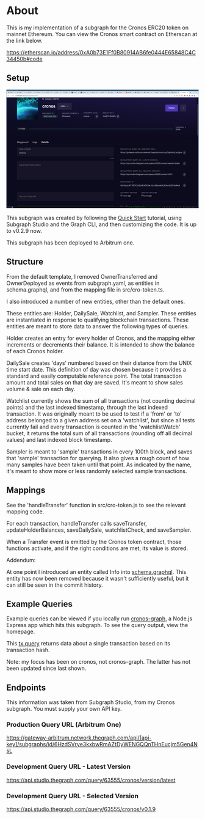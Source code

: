 # About

This is my implementation of a subgraph for the Cronos ERC20 token on mainnet Ethereum. You can view the Cronos smart contract on Etherscan at the link below.

https://etherscan.io/address/0xA0b73E1Ff0B80914AB6fe0444E65848C4C34450b#code

## Setup

![subgraph studio](subgraph_studio.png)

This subgraph was created by following the [Quick Start](https://thegraph.com/docs/en/quick-start/) tutorial, using Subgraph Studio and the Graph CLI, and then customizing the code. It is up to v0.2.9 now. 

This subgraph has been deployed to Arbitrum one.

## Structure 

From the default template, I removed OwnerTransferred and OwnerDeployed as events from subgraph.yaml, as entities in schema.graphql, and from the mapping file in src/cro-token.ts.

I also introduced a number of new entities, other than the default ones.

These entities are: Holder, DailySale, Watchlist, and Sampler. These entities are instantiated in response to qualifying blockchain transactions. These entities are meant to store data to answer the following types of queries.

Holder creates an entry for every holder of Cronos, and the mapping either increments or decrements their balance. It is intended to show the balance of each Cronos holder.

DailySale creates 'days' numbered based on their distance from the UNIX time start date. This definition of day was chosen because it provides a standard and easily computable reference point. The total transaction amount and total sales on that day are saved. It's meant to show sales volume & sale on each day.

Watchlist currently shows the sum of all transactions (not counting decimal points) and the last indexed timestamp, through the last indexed transaction. It was originally meant to be used to test if a 'from' or 'to' address belonged to a given address set on a 'watchlist', but since all tests currently fail and every transaction is counted in the 'watchlistWatch' bucket, it returns the total sum of all transactions (rounding off all decimal values) and last indexed block timestamp.

Sampler is meant to 'sample' transactions in every 100th block, and saves that 'sample' transaction for querying. It also gives a rough count of how many samples have been taken until that point. As indicated by the name, it's meant to show more or less randomly selected sample transactions.

## Mappings

See the 'handleTransfer' function in src/cro-token.js to see the relevant mapping code.

For each transaction, handleTransfer calls saveTransfer, updateHolderBalances, saveDailySale, watchlistCheck, and saveSampler.

When a Transfer event is emitted by the Cronos token contract, those functions activate, and if the right conditions are met, its value is stored.

Addendum:

At one point I introduced an entity called Info into [schema.graphql](schema.graphql). This entity has now been removed because it wasn't sufficiently useful, but it can still be seen in the commit history.

## Example Queries


Example queries can be viewed if you locally run [cronos-graph](https://github.com/julianeon/cronos-graph/tree/main), a Node.js Express app which hits this subgraph. To see the query output, view the homepage.

This [tx query](https://github.com/julianeon/cronos-graph/blob/main/graph_query.js) returns data about a single transaction based on its transaction hash.

Note: my focus has been on cronos, not cronos-graph. The latter has not been updated since last shown. 

## Endpoints

This information was taken from Subgraph Studio, from my Cronos subgraph. You must supply your own API key.

### Production Query URL (Arbitrum One)

https://gateway-arbitrum.network.thegraph.com/api/[api-key]/subgraphs/id/6HzdSVrye3kxbwRmAZtDyWENGQQnTHnEucjm5Gen4NsL

### Development Query URL - Latest Version

https://api.studio.thegraph.com/query/63555/cronos/version/latest

### Development Query URL - Selected Version

https://api.studio.thegraph.com/query/63555/cronos/v0.1.9

